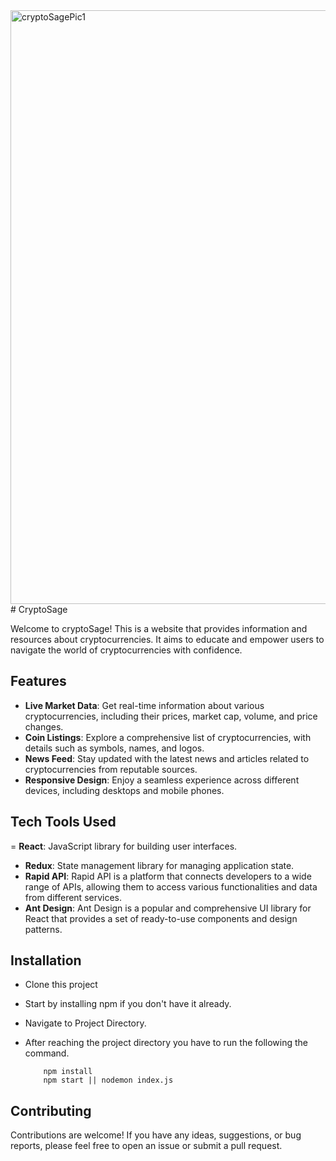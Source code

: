 <img width="950" alt="cryptoSagePic1" src="https://github.com/homosapian1999/CryptoSage/assets/52074379/77590e1a-4b64-4ed8-a1f5-7b699bc3f728">
# CryptoSage

Welcome to cryptoSage! This is a website that provides information and resources about cryptocurrencies. It aims to educate and empower users to navigate the world of cryptocurrencies with confidence.

## Features

- **Live Market Data**: Get real-time information about various cryptocurrencies, including their prices, market cap, volume, and price changes.
- **Coin Listings**: Explore a comprehensive list of cryptocurrencies, with details such as symbols, names, and logos.
- **News Feed**: Stay updated with the latest news and articles related to cryptocurrencies from reputable sources.
- **Responsive Design**: Enjoy a seamless experience across different devices, including desktops and mobile phones.

## Tech Tools Used
= **React**: JavaScript library for building user interfaces.
- **Redux**: State management library for managing application state.
- **Rapid API**: Rapid API is a platform that connects developers to a wide range of APIs, allowing them to access various functionalities and data from different services.
- **Ant Design**: Ant Design is a popular and comprehensive UI library for React that provides a set of ready-to-use components and design patterns.

## Installation
- Clone this project
- Start by installing npm if you don't have it already.
- Navigate to Project Directory.
- After reaching the project directory you have to run the following the command.

          npm install 
          npm start || nodemon index.js
## Contributing
Contributions are welcome! If you have any ideas, suggestions, or bug reports, please feel free to open an issue or submit a pull request.



